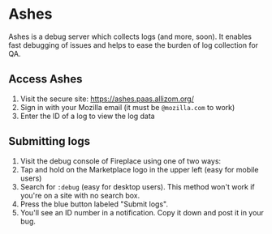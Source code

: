 # Ashes

Ashes is a debug server which collects logs (and more, soon). It enables fast
debugging of issues and helps to ease the burden of log collection for QA.

## Access Ashes

1. Visit the secure site:
   https://ashes.paas.allizom.org/
2. Sign in with your Mozilla email (it must be `@mozilla.com` to work)
3. Enter the ID of a log to view the log data

## Submitting logs

1. Visit the debug console of Fireplace using one of two ways:
 1. Tap and hold on the Marketplace logo in the upper left (easy for mobile users)
 2. Search for `:debug` (easy for desktop users). This method won't work if you're on a site with no search box.
2. Press the blue button labeled "Submit logs".
3. You'll see an ID number in a notification. Copy it down and post it in your bug.
